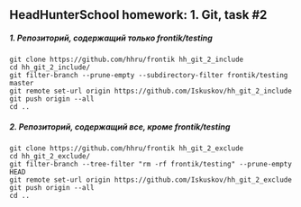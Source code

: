 # 
HeadHunterSchool homework: 1. Git, task #2
---------

##### 1. Репозиторий, содержащий только frontik/testing
```
git clone https://github.com/hhru/frontik hh_git_2_include
cd hh_git_2_include/
git filter-branch --prune-empty --subdirectory-filter frontik/testing master
git remote set-url origin https://github.com/Iskuskov/hh_git_2_include
git push origin --all
cd ..
```

##### 2. Репозиторий, содержащий все, кроме frontik/testing
```
git clone https://github.com/hhru/frontik hh_git_2_exclude
cd hh_git_2_exclude/
git filter-branch --tree-filter "rm -rf frontik/testing" --prune-empty HEAD
git remote set-url origin https://github.com/Iskuskov/hh_git_2_exclude
git push origin --all
cd ..
```
